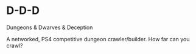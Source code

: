 # D-D-D
Dungeons &amp; Dwarves &amp; Deception

A networked, PS4 competitive dungeon crawler/builder. How far can you crawl?
